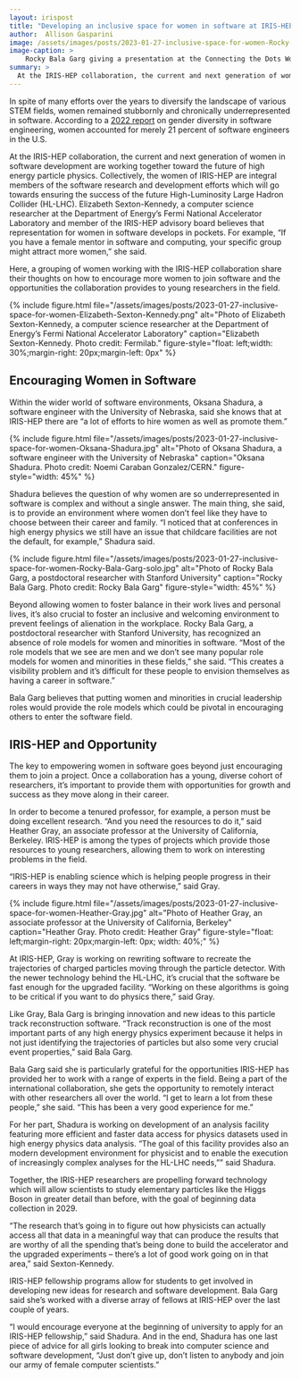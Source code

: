 ```yaml
---
layout: irispost
title: "Developing an inclusive space for women in software at IRIS-HEP"
author:  Allison Gasparini
image: /assets/images/posts/2023-01-27-inclusive-space-for-women-Rocky-Bala-Garg-WS.png
image-caption: >
    Rocky Bala Garg giving a presentation at the Connecting the Dots Workshop, Princeton University, June 2, 2022. Credit: Henry Schreiner, Princeton University
summary: >
  At the IRIS-HEP collaboration, the current and next generation of women in software development are working together toward the future of high energy particle physics.
---
```


In spite of many efforts over the years to diversify the landscape of various STEM fields, women remained stubbornly and chronically underrepresented in software. According to a [2022 report](https://www.celential.ai/blog/percentage-of-female-software-engineers/&sa=D&source=editors&ust=1675183084200683&usg=AOvVaw3wG0ztG_q7bNlQ5Xb7iHzU) on gender diversity in software engineering, women accounted for merely 21 percent of software engineers in the U.S.


At the IRIS-HEP collaboration, the current and next generation of women in software development are working together toward the future of high energy particle physics. Collectively, the women of IRIS-HEP are integral members of the software research and development efforts which will go towards ensuring the success of the future High-Luminosity Large Hadron Collider (HL-LHC). Elizabeth Sexton-Kennedy, a computer science researcher at the Department of Energy’s Fermi National Accelerator Laboratory and member of the IRIS-HEP advisory board believes that representation for women in software develops in pockets. For example, “If you have a female mentor in software and computing, your specific group might attract more women,” she said.

Here, a grouping of women working with the IRIS-HEP collaboration share their thoughts on how to encourage more women to join software and the opportunities the collaboration provides to young researchers in the field.

{% include figure.html
    file="/assets/images/posts/2023-01-27-inclusive-space-for-women-Elizabeth-Sexton-Kennedy.png"
    alt="Photo of Elizabeth Sexton-Kennedy, a computer science researcher at the Department of Energy’s Fermi National Accelerator Laboratory"
    caption="Elizabeth Sexton-Kennedy. Photo credit: Fermilab."
    figure-style="float: left;width: 30%;margin-right: 20px;margin-left: 0px"
%}

## Encouraging Women in Software

Within the wider world of software environments, Oksana Shadura, a software engineer with the University of Nebraska, said she knows that at IRIS-HEP there are “a lot of efforts to hire women as well as promote them.”

{% include figure.html
    file="/assets/images/posts/2023-01-27-inclusive-space-for-women-Oksana-Shadura.jpg"
    alt="Photo of Oksana Shadura, a software engineer with the University of Nebraska"
    caption="Oksana Shadura. Photo credit: Noemi Caraban Gonzalez/CERN."
    figure-style="width: 45%"
%}

Shadura believes the question of why women are so underrepresented in software is complex and without a single answer. The main thing, she said, is to provide an environment where women don’t feel like they have to choose between their career and family. “I noticed that at conferences in high energy physics we still have an issue that childcare facilities are not the default, for example,” Shadura said.


{% include figure.html
    file="/assets/images/posts/2023-01-27-inclusive-space-for-women-Rocky-Bala-Garg-solo.jpg"
    alt="Photo of Rocky Bala Garg, a postdoctoral researcher with Stanford University"
    caption="Rocky Bala Garg. Photo credit: Rocky Bala Garg"
    figure-style="width: 45%"
%}

Beyond allowing women to foster balance in their work lives and personal lives, it’s also crucial to foster an inclusive and welcoming environment to prevent feelings of alienation in the workplace. Rocky Bala Garg, a postdoctoral researcher with Stanford University, has recognized an absence of role models for women and minorities in software. “Most of the role models that we see are men and we don’t see many popular role models for women and minorities in these fields,” she said. “This creates a visibility problem and it’s difficult for these people to envision themselves as having a career in software.”



Bala Garg believes that putting women and minorities in crucial leadership roles would provide the role models which could be pivotal in encouraging others to enter the software field.



## IRIS-HEP and Opportunity

The key to empowering women in software goes beyond just encouraging them to join a project. Once a collaboration has a young, diverse cohort of researchers, it’s important to provide them with opportunities for growth and success as they move along in their career.



In order to become a tenured professor, for example, a person must be doing excellent research. “And you need the resources to do it,” said Heather Gray, an associate professor at the University of California, Berkeley. IRIS-HEP is among the types of projects which provide those resources to young researchers, allowing them to work on interesting problems in the field.

“IRIS-HEP is enabling science which is helping people progress in their careers in ways they may not have otherwise,” said Gray.

{% include figure.html
    file="/assets/images/posts/2023-01-27-inclusive-space-for-women-Heather-Gray.jpg"
    alt="Photo of Heather Gray,  an associate professor at the University of California, Berkeley"
    caption="Heather Gray. Photo credit: Heather Gray"
    figure-style="float: left;margin-right: 20px;margin-left: 0px; width: 40%;"
%}


At IRIS-HEP, Gray is working on rewriting software to recreate the trajectories of charged particles moving through the particle detector. With the newer technology behind the HL-LHC, it’s crucial that the software be fast enough for the upgraded facility. “Working on these algorithms is going to be critical if you want to do physics there,” said Gray.

Like Gray, Bala Garg is bringing innovation and new ideas to this particle track reconstruction software. “Track reconstruction is one of the most important parts of any high energy physics experiment because it helps in not just identifying the trajectories of particles but also some very crucial event properties,” said Bala Garg.

Bala Garg said she is particularly grateful for the opportunities IRIS-HEP has provided her to work with a range of experts in the field. Being a part of the international collaboration, she gets the opportunity to remotely interact with other researchers all over the world. “I get to learn a lot from these people,” she said. “This has been a very good experience for me.”

For her part, Shadura is working on development of an analysis facility featuring more efficient and faster data access for physics datasets used in high energy physics data analysis. “The goal of this facility provides also an modern development environment for physicist and to enable the execution of increasingly complex analyses for the HL-LHC needs,”” said Shadura.

Together, the IRIS-HEP researchers are propelling forward technology which will allow scientists to study elementary particles like the Higgs Boson in greater detail than before, with the goal of beginning data collection in 2029.

“The research that’s going in to figure out how physicists can actually access all that data in a meaningful way that can produce the results that are worthy of all the spending that’s being done to build the accelerator and the upgraded experiments – there’s a lot of good work going on in that area,” said Sexton-Kennedy.

IRIS-HEP fellowship programs allow for students to get involved in developing new ideas for research and software development. Bala Garg said she’s worked with a diverse array of fellows at IRIS-HEP over the last couple of years.

“I would encourage everyone at the beginning of university to apply for an IRIS-HEP fellowship,” said Shadura. And in the end, Shadura has one last piece of advice for all girls looking to break into computer science and software development, “Just don’t give up, don’t listen to anybody and join our army of female computer scientists.”